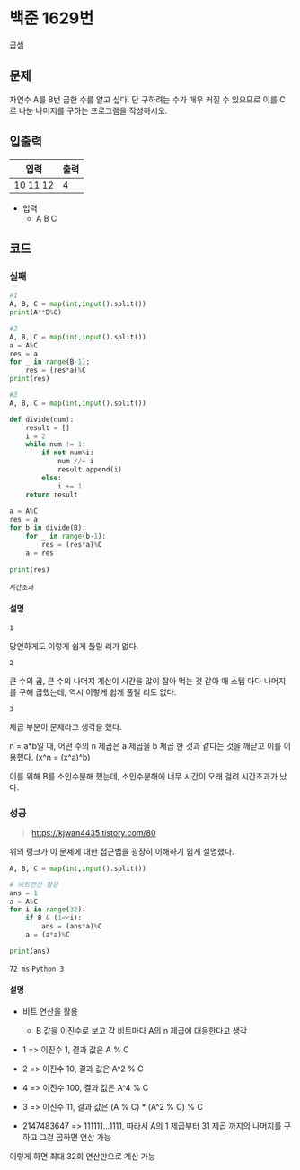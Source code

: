 # 백준 1629번

곱셈

## 문제

자연수 A를 B번 곱한 수를 알고 싶다. 단 구하려는 수가 매우 커질 수 있으므로 이를 C로 나눈 나머지를 구하는 프로그램을 작성하시오.



## 입출력

| 입력     | 출력 |
| -------- | ---- |
| 10 11 12 | 4    |

- 입력
  - A B C



## 코드

### 실패

```python
#1
A, B, C = map(int,input().split())
print(A**B%C)

#2
A, B, C = map(int,input().split())
a = A%C
res = a
for _ in range(B-1):
    res = (res*a)%C
print(res)

#3
A, B, C = map(int,input().split())

def divide(num):
    result = []
    i = 2
    while num != 1:
        if not num%i:
            num //= i
            result.append(i)
        else:
            i += 1
    return result
        
a = A%C
res = a
for b in divide(B):
    for _ in range(b-1):
        res = (res*a)%C
    a = res
        
print(res)
```

`시간초과`

#### 설명

`1`

당연하게도 이렇게 쉽게 풀릴 리가 없다.



`2`

큰 수의 곱, 큰 수의 나머지 계산이 시간을 많이 잡아 먹는 것 같아 매 스텝 마다 나머지를 구해 곱했는데, 역시 이렇게 쉽게 풀릴 리도 없다.



`3`

제곱 부분이 문제라고 생각을 했다.

n = a*b일 때, 어떤 수의 n 제곱은 a 제곱을 b 제곱 한 것과 같다는 것을 깨닫고 이를 이용했다. (x^n = (x^a)^b)

이를 위해 B를 소인수분해 했는데, 소인수분해에 너무 시간이 오래 걸려 시간초과가 났다.



### 성공

> https://kjwan4435.tistory.com/80

위의 링크가 이 문제에 대한 접근법을 굉장히 이해하기 쉽게 설명했다.

```python
A, B, C = map(int,input().split())

# 비트연산 활용
ans = 1
a = A%C
for i in range(32):
    if B & (1<<i):
        ans = (ans*a)%C
    a = (a*a)%C

print(ans)
```

`72 ms` `Python 3`



#### 설명

- 비트 연산을 활용
  - B 값을 이진수로 보고 각 비트마다 A의 n 제곱에 대응한다고 생각

- 1 => 이진수 1, 결과 값은 A % C
- 2 => 이진수 10, 결과 값은 A^2 % C
- 4 => 이진수 100, 결과 값은 A^4 % C
- 3 => 이진수 11, 결과 값은 (A % C) * (A^2 % C) % C
- 2147483647 => 111111...1111, 따라서 A의 1 제곱부터 31 제곱 까지의 나머지를 구하고 그걸 곱하면 연산 가능 



이렇게 하면 최대 32회 연산만으로 계산 가능